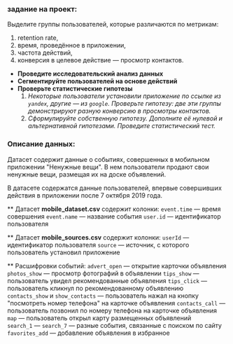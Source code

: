 ### задание на проект:

Выделите группы пользователей, которые различаются по метрикам:

1. retention rate,
2. время, проведённое в приложении, 
3. частота действий, 
4. конверсия в целевое действие — просмотр контактов.

- **Проведите исследовательский анализ данных**
- **Сегментируйте пользователей на основе действий**
- **Проверьте статистические гипотезы**
    1. *Некоторые пользователи установили приложение по ссылке из `yandex`, другие — из `google`. Проверьте гипотезу: две эти группы демонстрируют разную конверсию в просмотры контактов.*
    2. *Сформулируйте собственную гипотезу. Дополните её нулевой и альтернативной гипотезами. Проведите статистический тест.*

### **Описание данных:**

Датасет содержит данные о событиях, совершенных в мобильном приложении "Ненужные вещи". В нем пользователи продают свои ненужные вещи, размещая их на доске объявлений.

В датасете содержатся данные пользователей, впервые совершивших действия в приложении после 7 октября 2019 года.

** Датасет **mobile_dataset.csv** содержит колонки:
`event.time` — время совершения
`event.name` — название события
`user.id` — идентификатор пользователя

** Датасет **mobile_sources.csv** содержит колонки:
`userId` — идентификатор пользователя
`source` — источник, с которого пользователь установил приложение

** Расшифровки событий:
`advert_open` — открытие карточки объявления
`photos_show` — просмотр фотографий в объявлении
`tips_show` — пользователь увидел рекомендованные объявления
`tips_click` — пользователь кликнул по рекомендованному объявлению
`contacts_show` и `show_contacts` — пользователь нажал на кнопку "посмотреть номер телефона" на карточке объявления
`contacts_call` — пользователь позвонил по номеру телефона на карточке объявления
`map` — пользователь открыл карту размещенных объявлений
`search_1` — `search_7` — разные события, связанные с поиском по сайту
`favorites_add` — добавление объявления в избранное
